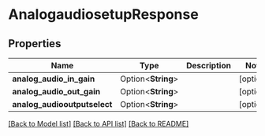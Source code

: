 # AnalogaudiosetupResponse

## Properties

Name | Type | Description | Notes
------------ | ------------- | ------------- | -------------
**analog_audio_in_gain** | Option<**String**> |  | [optional]
**analog_audio_out_gain** | Option<**String**> |  | [optional]
**analog_audiooutputselect** | Option<**String**> |  | [optional]

[[Back to Model list]](../README.md#documentation-for-models) [[Back to API list]](../README.md#documentation-for-api-endpoints) [[Back to README]](../README.md)


